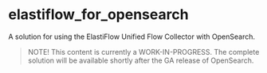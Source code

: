 # elastiflow_for_opensearch

A solution for using the ElastiFlow Unified Flow Collector with OpenSearch.

> NOTE! This content is currently a WORK-IN-PROGRESS. The complete solution will be available shortly after the GA release of OpenSearch.
